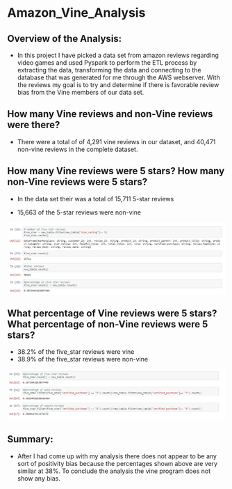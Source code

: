 # **Amazon_Vine_Analysis**

## Overview of the Analysis:

- In this project I have picked a data set from amazon reviews regarding video games and used Pyspark to perform the ETL process by extracting the data, transforming the data and connecting to the database that was generated for me through the AWS webserver. With the reviews my goal is to try and determine if there is favorable review bias from the Vine members of our data set.

## How many Vine reviews and non-Vine reviews were there?

- There were a total of of 4,291 vine reviews in our dataset, and 40,471 non-vine reviews in the complete dataset.


##  How many Vine reviews were 5 stars? How many non-Vine reviews were 5 stars?

- In the data set their was a total of 15,711 5-star reviews

- 15,663 of the 5-star reviews were non-vine

![5 star review](https://github.com/SailFish17/Amazon_Vine_Analysis/blob/main/resources/5_Star_review.png)


## What percentage of Vine reviews were 5 stars? What percentage of non-Vine reviews were 5 stars?

- 38.2% of the five_star reviews were vine
- 38.9% of the five_star reviews were non-vine


![review bias](https://github.com/SailFish17/Amazon_Vine_Analysis/blob/main/resources/review%20percentage.png)

## Summary:

- After I had come up with my analysis there does not appear to be any sort of positivity bias because the percentages shown above are very similar at 38%. To conclude the analysis the vine program does not show any bias.
